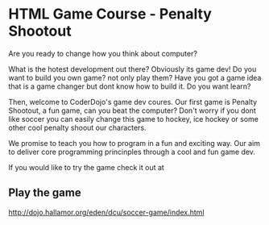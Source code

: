 HTML Game Course - Penalty Shootout
=============================

Are you ready to change how you think about computer?

What is the hotest development out there? Obviously its game dev! Do you want to 
build you own game? not only play them? Have you got a game idea that is a game
changer but dont know how to build it.  Do you want learn? 

Then, welcome to CoderDojo's game dev coures.  Our first game is Penalty Shootout, a 
fun game, can you beat the computer? Don't worry if you dont like soccer
you can easily change this game to hockey, ice hockey or some other cool 
penalty shoout our characters.

We promise to teach you how to program in a fun and exciting way.  Our aim to deliver
core programming princinples through a cool and fun game dev.  

If you would like to try the game check it out at

Play the game
-------------
http://dojo.hallamor.org/eden/dcu/soccer-game/index.html
